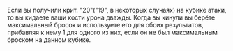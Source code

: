 Если вы получили крит. "20"("19", в некоторых случаях) на кубике атаки, то вы кидаете ваши кости урона дважды. Когда вы кинули вы берёте максимальный бросок и используете его для обоих результатов, прибавляя к нему 1 для одного из них, если он не был максимальным броском на данном кубике.
